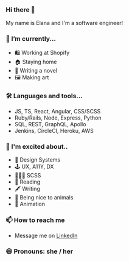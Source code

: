 ### Hi there 👋

My name is Elana and I'm a software engineer!

### 🔭 I’m currently...
- 🛍 Working at Shopify
- 🏠 Staying home
- 📖 Writing a novel
- 🖼 Making art

### 🛠 Languages and tools...
- JS, TS, React, Angular, CSS/SCSS
- Ruby/Rails, Node, Express, Python
- SQL, REST, GraphQL, Apollo
- Jenkins, CircleCI, Heroku, AWS

### 🤩 I'm excited about.. 
-  💙 Design Systems
-  🕹 UX, A11Y, DX
-  👩🏻‍🎤 SCSS
-  📖 Reading
-  🖋 Writing
-  🐷 Being nice to animals
-  🍿 Animation

### 📫 How to reach me
  - Message me on [LinkedIn](https://www.linkedin.com/in/elanalynn/)

### 😄 Pronouns: she / her
